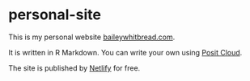 # personal-site

This is my personal website [baileywhitbread.com](https://baileywhitbread.com).

It is written in R Markdown. You can write your own using [Posit Cloud](https://posit.cloud).

The site is published by [Netlify](https://app.netlify.com) for free.